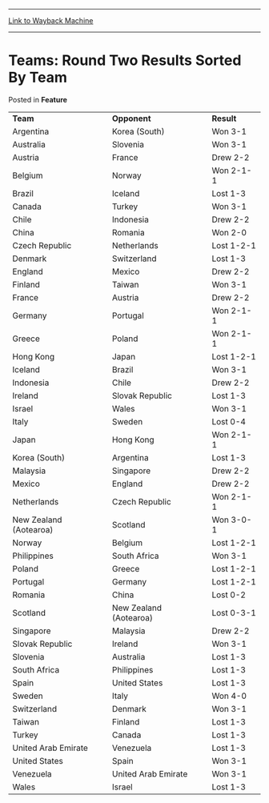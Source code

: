 
---
[Link to Wayback Machine](https://web.archive.org/web/20171031044901/https://magic.wizards.com/en/articles/archive/feature/teams-round-two-results-sorted-team-2000-01-01)

[_metadata_:wayback_url]:- "https://magic.wizards.com/en/articles/archive/feature/teams-round-two-results-sorted-team-2000-01-01"
[_metadata_:wayback_raw_url]:- "https://web.archive.org/web/20171031044901id_/https://magic.wizards.com/en/articles/archive/feature/teams-round-two-results-sorted-team-2000-01-01"
[_metadata_:wayback_capture_timestamp]:- "2017-10-31 04:49:01+00:00"
[_metadata_:description]:- "Team Opponent Result Argentina Korea (South) Won 3-1 Australia Slovenia Won 3-1 Austria France Drew 2-2 Belgium Norway Won 2-1-1 Brazil Iceland Lost 1-3 Canada"
[_metadata_:generator]:- "Drupal 7 (http://drupal.org)"
---


Teams: Round Two Results Sorted By Team
=======================================



 Posted in **Feature**














|  |  |  |
| --- | --- | --- |
| **Team** | **Opponent** | **Result** |
| Argentina | Korea (South) | Won 3-1 |
| Australia | Slovenia | Won 3-1 |
| Austria | France | Drew 2-2 |
| Belgium | Norway | Won 2-1-1 |
| Brazil | Iceland | Lost 1-3 |
| Canada | Turkey | Won 3-1 |
| Chile | Indonesia | Drew 2-2 |
| China | Romania | Won 2-0 |
| Czech Republic | Netherlands | Lost 1-2-1 |
| Denmark | Switzerland | Lost 1-3 |
| England | Mexico | Drew 2-2 |
| Finland | Taiwan | Won 3-1 |
| France | Austria | Drew 2-2 |
| Germany | Portugal | Won 2-1-1 |
| Greece | Poland | Won 2-1-1 |
| Hong Kong | Japan | Lost 1-2-1 |
| Iceland | Brazil | Won 3-1 |
| Indonesia | Chile | Drew 2-2 |
| Ireland | Slovak Republic | Lost 1-3 |
| Israel | Wales | Won 3-1 |
| Italy | Sweden | Lost 0-4 |
| Japan | Hong Kong | Won 2-1-1 |
| Korea (South) | Argentina | Lost 1-3 |
| Malaysia | Singapore | Drew 2-2 |
| Mexico | England | Drew 2-2 |
| Netherlands | Czech Republic | Won 2-1-1 |
| New Zealand (Aotearoa) | Scotland | Won 3-0-1 |
| Norway | Belgium | Lost 1-2-1 |
| Philippines | South Africa | Won 3-1 |
| Poland | Greece | Lost 1-2-1 |
| Portugal | Germany | Lost 1-2-1 |
| Romania | China | Lost 0-2 |
| Scotland | New Zealand (Aotearoa) | Lost 0-3-1 |
| Singapore | Malaysia | Drew 2-2 |
| Slovak Republic | Ireland | Won 3-1 |
| Slovenia | Australia | Lost 1-3 |
| South Africa | Philippines | Lost 1-3 |
| Spain | United States | Lost 1-3 |
| Sweden | Italy | Won 4-0 |
| Switzerland | Denmark | Won 3-1 |
| Taiwan | Finland | Lost 1-3 |
| Turkey | Canada | Lost 1-3 |
| United Arab Emirate | Venezuela | Lost 1-3 |
| United States | Spain | Won 3-1 |
| Venezuela | United Arab Emirate | Won 3-1 |
| Wales | Israel | Lost 1-3 |







